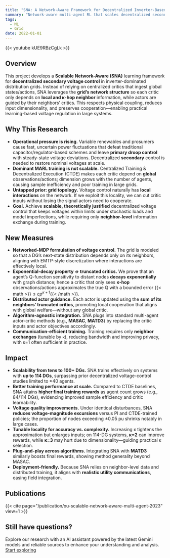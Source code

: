 ```yaml
---
title: "SNA: A Network-Aware Framework for Decentralized Inverter-Based Voltage Control"
summary: "Network-aware multi-agent RL that scales decentralized secondary voltage control by truncating critics to κ-hop neighborhoods with provable approximation guarantees; validated up to 114 DGs."
tags:
  - ML
  - Grid
date: 2022-01-01
---
```


{{< youtube kUE9RBzCgLk >}}

## Overview

This project develops a **Scalable Network-Aware (SNA)** learning framework for **decentralized secondary voltage control** in inverter-dominated distribution grids. Instead of relying on centralized critics that ingest global states/actions, SNA leverages the **grid’s network structure** so each critic only depends on **local and κ-hop neighbor** information, while actors are guided by their neighbors’ critics. This respects physical coupling, reduces input dimensionality, and preserves cooperation—enabling practical learning-based voltage regulation in large systems.

## Why This Research

* **Operational pressure is rising.** Variable renewables and prosumers cause fast, uncertain power fluctuations that defeat traditional capacitor/regulator-based schemes and leave **primary droop control** with steady-state voltage deviations. Decentralized **secondary** control is needed to restore nominal voltages at scale.
* **Dominant MARL training is not scalable.** Centralized Training & Decentralized Execution (CTDE) makes each critic depend on **global** observations/actions; dimension grows with the number of agents, causing sample inefficiency and poor training in large grids.
* **Untapped prior: grid topology.** Voltage control naturally has **local interactions** on the network. If we exploit this locality, we can cut critic inputs without losing the signal actors need to cooperate.
* **Goal.** Achieve **scalable, theoretically justified** decentralized voltage control that keeps voltages within limits under stochastic loads and model imperfections, while requiring only **neighbor-level** information exchange during training.

## New Measures

* **Networked-MDP formulation of voltage control.** The grid is modeled so that a DG’s next-state distribution depends only on its neighbors, aligning with EMTP-style discretization where interactions are effectively local.
* **Exponential-decay property ⇒ truncated critics.** We prove that an agent’s Q-function sensitivity to distant nodes **decays exponentially** with graph distance; hence a critic that only sees **κ-hop** observations/actions approximates the true Q with a bounded error {{< math >}}$\le c \rho^{\kappa+1}${{< /math >}}.
* **Distributed actor guidance.** Each actor is updated using the **sum of its neighbors’ truncated critics**, promoting local cooperation that aligns with global welfare—without any global critic.
* **Algorithm-agnostic integration.** SNA plugs into standard multi-agent actor-critic methods (e.g., **MASAC**, **MATD3**) by replacing the critic inputs and actor objectives accordingly.
* **Communication-efficient training.** Training requires only **neighbor exchanges** (tunable by κ), reducing bandwidth and improving privacy, with κ=1 often sufficient in practice.

## Impact

* **Scalability from tens to 100+ DGs.** SNA trains effectively on systems with **up to 114 DGs**, surpassing prior decentralized voltage-control studies limited to ≈40 agents.
* **Better training performance at scale.** Compared to CTDE baselines, SNA attains **higher final training rewards** as agent count grows (e.g., 84/114 DGs), evidencing improved sample efficiency and critic learnability.
* **Voltage quality improvements.** Under identical disturbances, SNA **reduces voltage-magnitude excursions** versus PI and CTDE-trained policies; the proportion of nodes exceeding ±0.05 pu shrinks notably in large cases.
* **Tunable locality for accuracy vs. complexity.** Increasing κ tightens the approximation but enlarges inputs; on 114-DG systems, **κ=2** can improve rewards, while **κ=3** may hurt due to dimensionality—guiding practical κ selection.
* **Plug-and-play across algorithms.** Integrating SNA with **MATD3** similarly boosts final rewards, showing method generality beyond MASAC.
* **Deployment-friendly.** Because SNA relies on neighbor-level data and distributed training, it aligns with **realistic utility communications**, easing field integration.

## Publications

{{< cite page="/publication/xu-scalable-network-aware-multi-agent-2023" view=1 >}}

## Still have questions?

Explore our research with an AI assistant powered by the latest Gemini models and reliable sources to enhance your understanding and analysis. [Start exploring](https://notebooklm.google.com/notebook/1b3c851c-3ba2-4bb8-b73a-b423e69ad30d)


